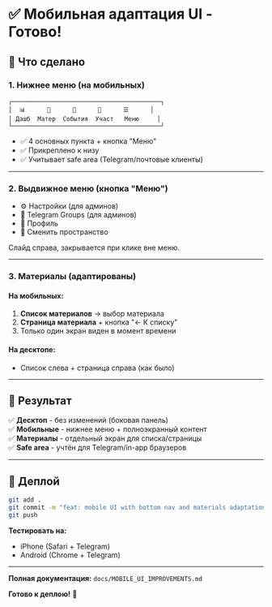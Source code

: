 # ✅ Мобильная адаптация UI - Готово!

## 📱 Что сделано

### 1. Нижнее меню (на мобильных)
```
┌─────────────────────────────────────────┐
│  📊      📄      📅      👥      ☰      │
│ Дашб  Матер  События  Участ   Меню     │
└─────────────────────────────────────────┘
```

- ✅ 4 основных пункта + кнопка "Меню"
- ✅ Прикреплено к низу
- ✅ Учитывает safe area (Telegram/почтовые клиенты)

---

### 2. Выдвижное меню (кнопка "Меню")
- ⚙️ Настройки (для админов)
- 📡 Telegram Groups (для админов)
- 👤 Профиль
- 🏢 Сменить пространство

Слайд справа, закрывается при клике вне меню.

---

### 3. Материалы (адаптированы)

#### На мобильных:
1. **Список материалов** → выбор материала
2. **Страница материала** + кнопка "← К списку"
3. Только один экран виден в момент времени

#### На десктопе:
- Список слева + страница справа (как было)

---

## 🎯 Результат

✅ **Десктоп** - без изменений (боковая панель)  
✅ **Мобильные** - нижнее меню + полноэкранный контент  
✅ **Материалы** - отдельный экран для списка/страницы  
✅ **Safe area** - учтён для Telegram/in-app браузеров  

---

## 🚀 Деплой

```bash
git add .
git commit -m "feat: mobile UI with bottom nav and materials adaptation"
git push
```

**Тестировать на:**
- iPhone (Safari + Telegram)
- Android (Chrome + Telegram)

---

**Полная документация:** `docs/MOBILE_UI_IMPROVEMENTS.md`

**Готово к деплою!** 🎉

